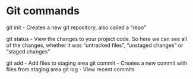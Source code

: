 # Git commands


git init - Creates a new git repository, also called a “repo” 

git status - View the changes to your project code. So here we can see all of the changes, whether it was “untracked files”, “unstaged changes” or “staged changes”

git add - Add files to staging area
git commit - Creates a new commit with files from staging area
git log - View recent commits